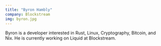```yaml
---
title: "Byron Hambly"
company: Blockstream
img: byron.jpg
---
```


Byron is a developer interested in Rust, Linux, Cryptography, Bitcoin, and Nix. He is currently working on Liquid at Blockstream.
